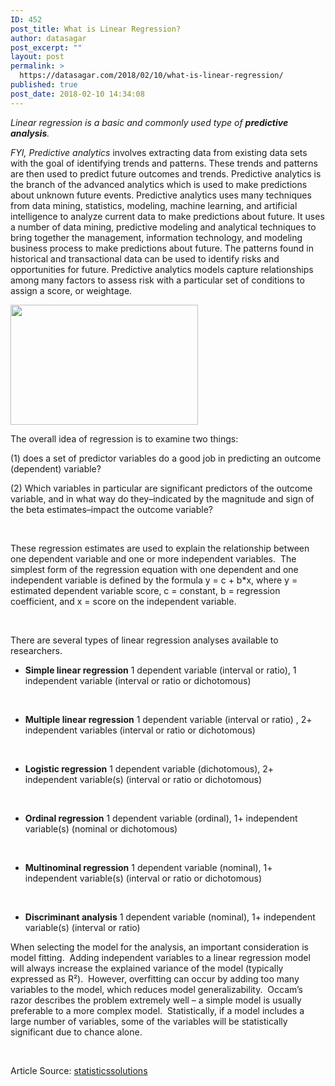 ```yaml
---
ID: 452
post_title: What is Linear Regression?
author: datasagar
post_excerpt: ""
layout: post
permalink: >
  https://datasagar.com/2018/02/10/what-is-linear-regression/
published: true
post_date: 2018-02-10 14:34:08
---
```

<em>Linear regression is a basic and commonly used type of <strong>predictive analysis</strong>.  </em>

<em>FYI, Predictive analytics</em> involves extracting data from existing data sets with the goal of identifying trends and patterns. These trends and patterns are then used to predict future outcomes and trends. Predictive analytics is the branch of the advanced analytics which is used to make predictions about unknown future events. Predictive analytics uses many techniques from data mining, statistics, modeling, machine learning, and artificial intelligence to analyze current data to make predictions about future. It uses a number of data mining, predictive modeling and analytical techniques to bring together the management, information technology, and modeling business process to make predictions about future. The patterns found in historical and transactional data can be used to identify risks and opportunities for future. Predictive analytics models capture relationships among many factors to assess risk with a particular set of conditions to assign a score, or weightage.

<img class="alignnone size-medium wp-image-453" src="https://datasagar.com/wp-content/uploads/2018/02/main-qimg-a325988f5d10604f93b6ed1906d8e6fe-c-300x192.jpg" alt="" width="300" height="192" />
<p class="alone-title">The overall idea of regression is to examine two things:</p>
<p class="alone-title">(1) does a set of predictor variables do a good job in predicting an outcome (dependent) variable?</p>
<p class="alone-title">(2) Which variables in particular are significant predictors of the outcome variable, and in what way do they–indicated by the magnitude and sign of the beta estimates–impact the outcome variable?</p>
&nbsp;
<p class="alone-title">These regression estimates are used to explain the relationship between one dependent variable and one or more independent variables.  The simplest form of the regression equation with one dependent and one independent variable is defined by the formula y = c + b*x, where y = estimated dependent variable score, c = constant, b = regression coefficient, and x = score on the independent variable.</p>
&nbsp;

There are several types of linear regression analyses available to researchers.
<ul>
 	<li><strong>Simple linear regression</strong>
1 dependent variable (interval or ratio), 1 independent variable (interval or ratio or dichotomous)</li>
</ul>
&nbsp;
<ul>
 	<li><strong>Multiple linear regression</strong>
1 dependent variable (interval or ratio) , 2+ independent variables (interval or ratio or dichotomous)</li>
</ul>
&nbsp;
<ul>
 	<li><strong>Logistic regression</strong>
1 dependent variable (dichotomous), 2+ independent variable(s) (interval or ratio or dichotomous)</li>
</ul>
&nbsp;
<ul>
 	<li><strong>Ordinal regression</strong>
1 dependent variable (ordinal), 1+ independent variable(s) (nominal or dichotomous)</li>
</ul>
&nbsp;
<ul>
 	<li><strong>Multinominal regression</strong>
1 dependent variable (nominal), 1+ independent variable(s) (interval or ratio or dichotomous)</li>
</ul>
&nbsp;
<ul>
 	<li><strong>Discriminant analysis</strong>
1 dependent variable (nominal), 1+ independent variable(s) (interval or ratio)</li>
</ul>
When selecting the model for the analysis, an important consideration is model fitting.  Adding independent variables to a linear regression model will always increase the explained variance of the model (typically expressed as R²).  However, overfitting can occur by adding too many variables to the model, which reduces model generalizability.  Occam’s razor describes the problem extremely well – a simple model is usually preferable to a more complex model.  Statistically, if a model includes a large number of variables, some of the variables will be statistically significant due to chance alone.

&nbsp;

Article Source: <a href="http://www.statisticssolutions.com/what-is-linear-regression/">statisticssolutions</a>